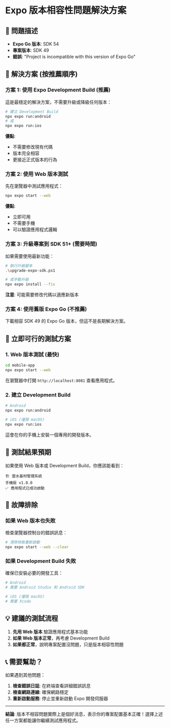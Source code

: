 # Expo 版本相容性問題解決方案

## 🚨 問題描述

- **Expo Go 版本**: SDK 54
- **專案版本**: SDK 49
- **錯誤**: "Project is incompatible with this version of Expo Go"

## 🎯 解決方案 (按推薦順序)

### 方案 1: 使用 Expo Development Build (推薦)

這是最穩定的解決方案，不需要升級或降級任何版本：

```bash
# 建立 Development Build
npx expo run:android
# 或
npx expo run:ios
```

**優點**:
- 不需要修改現有代碼
- 版本完全相容
- 更接近正式版本的行為

### 方案 2: 使用 Web 版本測試

先在瀏覽器中測試應用程式：

```bash
npx expo start --web
```

**優點**:
- 立即可用
- 不需要手機
- 可以驗證應用程式邏輯

### 方案 3: 升級專案到 SDK 51+ (需要時間)

如果需要使用最新功能：

```bash
# 執行升級腳本
.\upgrade-expo-sdk.ps1

# 或手動升級
npx expo install --fix
```

**注意**: 可能需要修改代碼以適應新版本

### 方案 4: 使用舊版 Expo Go (不推薦)

下載相容 SDK 49 的 Expo Go 版本，但這不是長期解決方案。

## 🚀 立即可行的測試方案

### 1. Web 版本測試 (最快)

```bash
cd mobile-app
npx expo start --web
```

在瀏覽器中打開 `http://localhost:8081` 查看應用程式。

### 2. 建立 Development Build

```bash
# Android
npx expo run:android

# iOS (僅限 macOS)
npx expo run:ios
```

這會在你的手機上安裝一個專用的開發版本。

## 📱 測試結果預期

如果使用 Web 版本或 Development Build，你應該能看到：

```
🏗️ 雲水基材管理系統
手機版 v1.0.0
✅ 應用程式已成功啟動
```

## 🔧 故障排除

### 如果 Web 版本也失敗

檢查瀏覽器控制台的錯誤訊息：

```bash
# 清除快取重新啟動
npx expo start --web --clear
```

### 如果 Development Build 失敗

確保已安裝必要的開發工具：

```bash
# Android
# 需要 Android Studio 和 Android SDK

# iOS (僅限 macOS)
# 需要 Xcode
```

## 💡 建議的測試流程

1. **先用 Web 版本** 驗證應用程式基本功能
2. **如果 Web 版本正常**，再考慮 Development Build
3. **如果都正常**，說明專案配置沒問題，只是版本相容性問題

## 📞 需要幫助？

如果遇到其他問題：

1. **檢查錯誤日誌**: 在終端查看詳細錯誤訊息
2. **檢查網路連線**: 確保網路穩定
3. **重新啟動服務**: 停止並重新啟動 Expo 開發伺服器

---

**結論**: 版本不相容問題實際上是個好消息，表示你的專案配置基本正確！選擇上述任一方案都能讓你繼續測試應用程式。